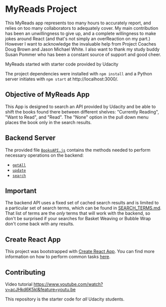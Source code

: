 # MyReads Project

This MyReads app represents too many hours to accurately report, and relies on too many collaborators to adequately cover. My main contribution has been an unwillingness to give up, and a complete willingness to make jokes around React (and that's not simply an overReaction on my part.) However I want to acknowledge the invaluable help from Project Coaches Doug Brown and Jason Michael White. I also want to thank my study buddy Susan Pommer who has been a constant source of support and good cheer. 

MyReads started with starter code provided by Udacity

The project dependencies were installed with `npm install` and a Python server initiates with `npm start` at http://localhost:3000/.

## Objective of MyReads App

This App is designed to search an API provided by Udacity and be able to shift the books found there between different shelves: "Currently Reading", "Want to Read", and "Read". The "None" option in the pull down menu places the book only in the search results.


## Backend Server

The provided file [`BooksAPI.js`](src/BooksAPI.js) contains the methods needed to perform necessary operations on the backend:

* [`getAll`](#getall)
* [`update`](#update)
* [`search`](#search)


## Important
The backend API uses a fixed set of cached search results and is limited to a particular set of search terms, which can be found in [SEARCH_TERMS.md](SEARCH_TERMS.md). That list of terms are the _only_ terms that will work with the backend, so don't be surprised if your searches for Basket Weaving or Bubble Wrap don't come back with any results.

## Create React App

This project was bootstrapped with [Create React App](https://github.com/facebookincubator/create-react-app). You can find more information on how to perform common tasks [here](https://github.com/facebookincubator/create-react-app/blob/master/packages/react-scripts/template/README.md).

## Contributing

Video tutorial https://www.youtube.com/watch?v=acJHkd6K5kI&feature=youtu.be

This repository is the starter code for _all_ Udacity students.
